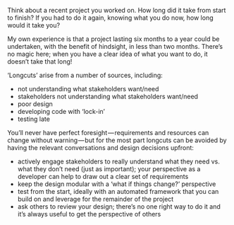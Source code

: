 Think about a recent project you worked on. How long did it take from start to finish? If you had to do it again, knowing what you do now, how long would it take you?

My own experience is that a project lasting six months to a year could be undertaken, with the benefit of hindsight, in less than two months. There’s no magic here; when you have a clear idea of what you want to do, it doesn’t take that long!

‘Longcuts’ arise from a number of sources, including:

- not understanding what stakeholders want/need
- stakeholders not understanding what stakeholders want/need
- poor design
- developing code with ‘lock-in’
- testing late

You’ll never have perfect foresight — requirements and resources can change without warning — but for the most part longcuts can be avoided by having the relevant conversations and design decisions upfront:

- actively engage stakeholders to really understand what they need vs. what they don’t need (just as important); your perspective as a developer can help to draw out a clear set of requirements
- keep the design modular with a ‘what if things change?’ perspective
- test from the start, ideally with an automated framework that you can build on and leverage for the remainder of the project
- ask others to review your design; there’s no one right way to do it and it’s always useful to get the perspective of others
